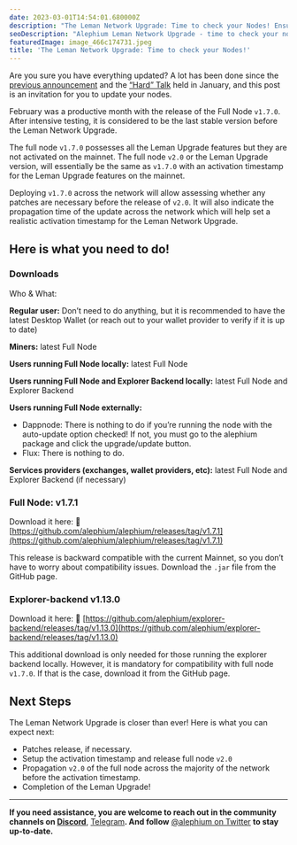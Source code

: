 ```yaml
---
date: 2023-03-01T14:54:01.680000Z
description: "The Leman Network Upgrade: Time to check your Nodes! Ensure you have everything updated with the latest changes and prepare for the upcoming network upgrade."
seoDescription: "Alephium Leman Network Upgrade - time to check your nodes. Ensure everything updated with latest changes and prepare for upcoming network upgrade."
featuredImage: image_466c174731.jpeg
title: 'The Leman Network Upgrade: Time to check your Nodes!'
---
```

Are you sure you have everything updated? A lot has been done since the [previous announcement](/news/post/the-leman-upgrade-2-232e3374abc4) and the [“Hard” Talk](/news/post/the-leman-network-upgrade-ama-most-relevant-topics-and-questions-1fbbc68d4237) held in January, and this post is an invitation for you to update your nodes.

February was a productive month with the release of the Full Node `v1.7.0`. After intensive testing, it is considered to be the last stable version before the Leman Network Upgrade.

The full node `v1.7.0` possesses all the Leman Upgrade features but they are not activated on the mainnet. The full node `v2.0` or the Leman Upgrade version, will essentially be the same as `v1.7.0` with an activation timestamp for the Leman Upgrade features on the mainnet.

Deploying `v1.7.0` across the network will allow assessing whether any patches are necessary before the release of `v2.0`. It will also indicate the propagation time of the update across the network which will help set a realistic activation timestamp for the Leman Network Upgrade.

## Here is what you need to do!

### Downloads

Who & What:

**Regular user:** Don’t need to do anything, but it is recommended to have the latest Desktop Wallet (or reach out to your wallet provider to verify if it is up to date)

**Miners:** latest Full Node

**Users running Full Node locally:** latest Full Node

**Users running Full Node and Explorer Backend locally:** latest Full Node and Explorer Backend

**Users running Full Node externally:**

- Dappnode: There is nothing to do if you’re running the node with the auto-update option checked! If not, you must go to the alephium package and click the upgrade/update button.
- Flux: There is nothing to do.

**Services providers (exchanges, wallet providers, etc):** latest Full Node and Explorer Backend (if necessary)

### Full Node: v1.7.1

Download it here: 🔗 [https://github.com/alephium/alephium/releases/tag/v1.7.1](https://github.com/alephium/alephium/releases/tag/v1.7.1)

This release is backward compatible with the current Mainnet, so you don’t have to worry about compatibility issues. Download the `.jar` file from the GitHub page.

### Explorer-backend v1.13.0

Download it here: 🔗 [https://github.com/alephium/explorer-backend/releases/tag/v1.13.0](https://github.com/alephium/explorer-backend/releases/tag/v1.13.0)

This additional download is only needed for those running the explorer backend locally. However, it is mandatory for compatibility with full node `v1.7.0`. If that is the case, download it from the GitHub page.

## Next Steps

The Leman Network Upgrade is closer than ever! Here is what you can expect next:

- Patches release, if necessary.
- Setup the activation timestamp and release full node `v2.0`
- Propagation `v2.0` of the full node across the majority of the network before the activation timestamp.
- Completion of the Leman Upgrade!

---

**If you need assistance, you are welcome to reach out in the community channels on [Discord](/discord)**, [Telegram](https://t.me/alephiumgroup)**. And follow** [@alephium on Twitter](https://twitter.com/alephium) **to stay up-to-date.**
